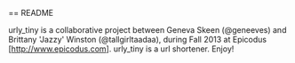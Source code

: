 == README

urly_tiny is a collaborative project between Geneva Skeen (@geneeves) and Brittany 'Jazzy' Winston (@tallgirltaadaa), during Fall 2013 at Epicodus [http://www.epicodus.com]. urly_tiny is a url shortener. Enjoy!


